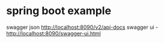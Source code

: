 # spring boot example

swagger json [http://localhost:8090/v2/api-docs](http://localhost:8090/v2/api-docs)
swagger ui - [http://localhost:8090/swagger-ui.html](http://localhost:8090/swagger-ui.html)

